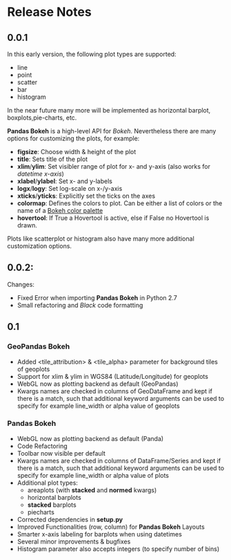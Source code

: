 # Release Notes

## 0.0.1

In this early version, the following plot types are supported:

* line
* point
* scatter
* bar
* histogram

In the near future many more will be implemented as horizontal barplot, boxplots,pie-charts, etc.

**Pandas Bokeh** is a high-level API for *Bokeh*. Nevertheless there are many options for customizing the plots, for example:

* **figsize**: Choose width & height of the plot
* **title**: Sets title of the plot
* **xlim**/**ylim**: Set visibler range of plot for x- and y-axis (also works for *datetime x-axis*)
* **xlabel**/**ylabel**: Set x- and y-labels
* **logx**/**logy**: Set log-scale on x-/y-axis
* **xticks**/**yticks**: Explicitly set the ticks on the axes
* **colormap**: Defines the colors to plot. Can be either a list of colors or the name of a [Bokeh color palette](https://bokeh.pydata.org/en/latest/docs/reference/palettes.html)
* **hovertool**: If True a Hovertool is active, else if False no Hovertool is drawn.

Plots like scatterplot or histogram also have many more additional customization options.

## 0.0.2:

Changes:

* Fixed Error when importing **Pandas Bokeh** in Python 2.7 
* Small refactoring and *Black* code formatting

## 0.1

### GeoPandas Bokeh
* Added <tile_attribution> & <tile_alpha> parameter for background tiles of geoplots
* Support for xlim & ylim in WGS84 (Latitude/Longitude) for geoplots
* WebGL now as plotting backend as default (GeoPandas)
* Kwargs names are checked in columns of GeoDataFrame and kept if there is a match, such that additional keyword arguments can be used to specify for example line_width or alpha value of geoplots

### Pandas Bokeh
* WebGL now as plotting backend as default (Panda) 
* Code Refactoring
* Toolbar now visible per default
* Kwargs names are checked in columns of DataFrame/Series and kept if there is a match, such that additional keyword arguments can be used to specify for example line_width or alpha value of plots
* Additional plot types:
    * areaplots (with **stacked** and **normed** kwargs)
    * horizontal barplots 
    * **stacked** barplots
    * piecharts
* Corrected dependencies in **setup.py** 
* Improved Functionalities (row, column) for **Pandas Bokeh** Layouts
* Smarter x-axis labeling for barplots when using datetimes
* Several minor improvements & bugfixes
* Histogram <bins> parameter also accepts integers (to specify number of bins)



